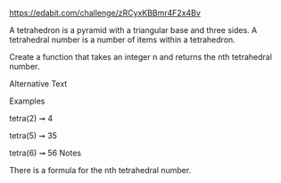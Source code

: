 https://edabit.com/challenge/zRCyxKBBmr4F2x4Bv

A tetrahedron is a pyramid with a triangular base and three sides. A tetrahedral number is a number of items within a tetrahedron.

Create a function that takes an integer n and returns the nth tetrahedral number.

Alternative Text

Examples

tetra(2) ➞ 4

tetra(5) ➞ 35

tetra(6) ➞ 56
Notes

There is a formula for the nth tetrahedral number.
